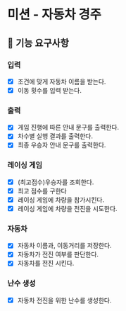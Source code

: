# 미션 - 자동차 경주

## 🎯 기능 요구사항

### 입력
- [X] 조건에 맞게 자동차 이름을 받는다.
- [X] 이동 횟수를 입력 받는다.

### 출력
- [X] 게임 진행에 따른 안내 문구를 출력한다.
- [X] 차수별 실행 결과를 출력한다.
- [X] 최종 우승자 안내 문구를 출력한다.

### 레이싱 게임
- [X] (최고점수)우승자를 조회한다.
- [X] 최고 점수를 구한다
- [X] 레이싱 게임에 차량을 참가시킨다.
- [X] 레이싱 게임에 차량을 전진을 시도한다.

### 자동차
- [X] 자동차 이름과, 이동거리를 저장한다.
- [X] 자동차가 전진 여부를 판단한다.
- [X] 자동차를 전진 시킨다.

### 난수 생성
- [X] 자동차 전진을 위한 난수를 생성한다.
